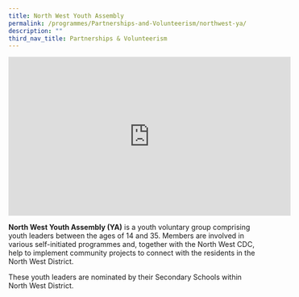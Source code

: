```yaml
---
title: North West Youth Assembly
permalink: /programmes/Partnerships-and-Volunteerism/northwest-ya/
description: ""
third_nav_title: Partnerships & Volunteerism
---
```

<meta name="description" content="North West Youth Assembly">

<iframe width="560" height="315" src="https://www.youtube.com/embed/otg6oo0Hkdk" title="YouTube video player" frameborder="0" allow="accelerometer; autoplay; clipboard-write; encrypted-media; gyroscope; picture-in-picture" allowfullscreen></iframe>

**North West Youth Assembly (YA)** is a youth voluntary group comprising youth leaders between the ages of 14 and 35. Members are involved in various self-initiated programmes and, together with the North West CDC, help to implement community projects to connect with the residents in the North West District.

These youth leaders are nominated by their Secondary Schools within North West District.